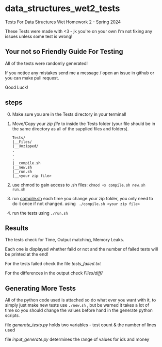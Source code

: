 # data_structures_wet2_tests
Tests For Data Structures Wet Homework 2 - Spring 2024

These Tests were made with <3 - jk you're on your own I'm not fixing any issues unless some test is wrong!

## Your not so Friendly Guide For Testing

All of the tests were randomly generated!

If you notice any mistakes send me a message / open an issue in github or you can make pull request.

Good Luck!

## steps

0. Make sure you are in the Tests directory in your terminal!

1. Move/Copy your *zip file* to inside the Tests folder (your file should be in the same directory as all of the supplied files and folders).
    ```
    Tests/
    |__Files/
    |__Unzipped/
    .
    .
    .
    |__compile.sh
    |__new.sh
    |__run.sh
    |__<your zip file>
    ```

2. use chmod to gain access to .sh files: ```chmod +x compile.sh new.sh run.sh```

3. run [compile.sh](compile.sh) each time you change your zip folder, you only need to do it once if not changed. using ``` ./compile.sh <your zip file>``` 

4. run the tests using ```./run.sh```

## Results

The tests check for Time, Output matching, Memory Leaks. 

Each one is displayed whether faild or not and the number of failed tests will be printed at the end!

For the tests failed check the file *tests_failed.txt*

For the differences in the output check *Files/diff/<test number>* 


## Generating More Tests

All of the python code used is attached so do what ever you want with it, to simply just make new tests use ```./new.sh``` , but be warned it takes a lot of time so you should 
change the values before hand in the generate python scripts.

file *generate_tests.py* holds two variables - test count & the number of lines used

file *input_generate.py* determines the range of values for ids and money
